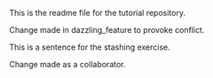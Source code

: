 This is the readme file for the tutorial repository.

Change made in dazzling_feature to provoke conflict.

This is a sentence for the stashing exercise.

Change made as a collaborator.


